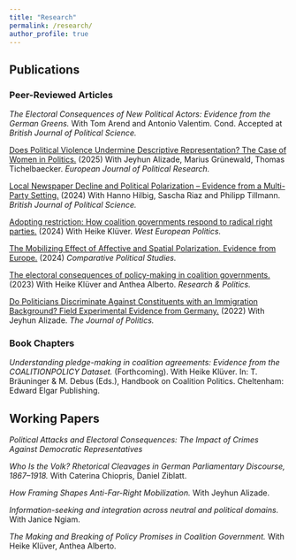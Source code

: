 ```yaml
---
title: "Research"
permalink: /research/
author_profile: true
---
```


## Publications

### Peer-Reviewed Articles

*The Electoral Consequences of New Political Actors: Evidence from the German Greens.* With Tom Arend and Antonio Valentim.
 Cond. Accepted at *British Journal of Political Science.*

[Does Political Violence Undermine Descriptive Representation? The Case of Women in Politics.](https://ejpr.onlinelibrary.wiley.com/doi/full/10.1111/1475-6765.70017) (2025) With Jeyhun Alizade, Marius Grünewald, Thomas Tichelbaecker.  *European Journal of Political Research.*

[Local Newspaper Decline and Political Polarization – Evidence from a Multi-Party Setting.](https://doi.org/10.1017/S0007123424000243)
(2024) With Hanno Hilbig, Sascha Riaz and Philipp Tillmann. *British Journal of Political Science.* 

[Adopting restriction: How coalition governments respond to radical right parties.](https://www.tandfonline.com/doi/full/10.1080/01402382.2024.2341352)
(2024) With Heike Klüver. *West European Politics.*

[The Mobilizing Effect of Affective and Spatial Polarization. Evidence from Europe.](https://doi.org/10.1177/00104140231194059)
(2024) *Comparative Political Studies.*


[The electoral consequences of policy-making in coalition governments.](https://journals.sagepub.com/doi/10.1177/20531680231188266)
(2023) With Heike Klüver and Anthea Alberto. *Research & Politics.*

[Do Politicians Discriminate Against Constituents with an Immigration Background? Field Experimental Evidence from Germany.](https://www.journals.uchicago.edu/doi/10.1086/716293)
(2022) With Jeyhun Alizade. *The Journal of Politics.*

<!-- ## Accepted for Publication -->
### Book Chapters

*Understanding pledge-making in coalition agreements: Evidence from the COALITIONPOLICY Dataset.* (Forthcoming). With Heike Klüver. In: T. Bräuninger & M. Debus (Eds.), Handbook on Coalition Politics. Cheltenham: Edward Elgar Publishing.

## Working Papers 

<!--  *Coalition cabinets, radical right parties and government policy: Why coalition governments go tough on immigration.* (With Heike Klüver). -->

*Political Attacks and Electoral Consequences: The Impact of Crimes Against Democratic Representatives*

*Who Is the Volk? Rhetorical Cleavages in German Parliamentary Discourse, 1867–1918.* With Caterina Chiopris, Daniel Ziblatt.

*How Framing Shapes Anti-Far-Right Mobilization.* With Jeyhun Alizade.

*Information-seeking and integration across neutral and political domains.* With Janice Ngiam.

*The Making and Breaking of Policy Promises in Coalition Government.* With Heike Klüver, Anthea Alberto.



<!--  ## Projects in Progress  -->

<!-- *Do Covid-19 Restrictions Cause more Crime against Political Representatives?* -->



<!-- *Does the Politicization of Constitutional Courts affect Support for the Rule of Law?* With Heiko Giebler, Sebastian Hellmeier, Daniel Ziblatt. -->

